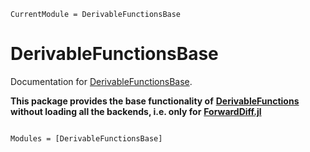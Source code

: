 ```@meta
CurrentModule = DerivableFunctionsBase
```

# DerivableFunctionsBase

Documentation for [DerivableFunctionsBase](https://github.com/RafaelArutjunjan/DerivableFunctionsBase.jl).

**This package provides the base functionality of** [**DerivableFunctions**](https://github.com/RafaelArutjunjan/DerivableFunctions.jl) **without loading all the backends, i.e. only for** [**ForwardDiff.jl**](https://github.com/JuliaDiff/ForwardDiff.jl)

```@index
```

```@autodocs
Modules = [DerivableFunctionsBase]
```
